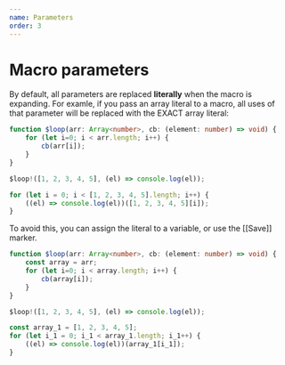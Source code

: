 ```yaml
---
name: Parameters
order: 3
---
```


# Macro parameters

By default, all parameters are replaced **literally** when the macro is expanding. For examle, if you pass an array literal to a macro, all uses of that parameter will be replaced with the EXACT array literal:

```ts --Macro
function $loop(arr: Array<number>, cb: (element: number) => void) {
    for (let i=0; i < arr.length; i++) {
        cb(arr[i]);
    }
}
```
```ts --Call
$loop!([1, 2, 3, 4, 5], (el) => console.log(el)); 
```
```ts --Result
for (let i = 0; i < [1, 2, 3, 4, 5].length; i++) {
    ((el) => console.log(el))([1, 2, 3, 4, 5][i]);
}
```

To avoid this, you can assign the literal to a variable, or use the [[Save]] marker.

```ts --Macro
function $loop(arr: Array<number>, cb: (element: number) => void) {
    const array = arr;
    for (let i=0; i < array.length; i++) {
        cb(array[i]);
    }
}
```
```ts --Call
$loop!([1, 2, 3, 4, 5], (el) => console.log(el));
```
```ts --Result
const array_1 = [1, 2, 3, 4, 5];
for (let i_1 = 0; i_1 < array_1.length; i_1++) {
    ((el) => console.log(el))(array_1[i_1]);
}
```